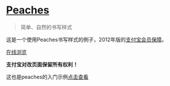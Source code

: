 # [Peaches](https://github.com/sliuqin/peaches)

> 简单、自然的书写样式

这是一个使用Peaches书写样式的例子，2012年版的[支付宝会员保障](https://my.alipay.com/portal/account/safeguard.htm)。

[在线浏览](http://sliuqin.github.com/peaches-example-safeguard/)

**支付宝对改页面保留所有权利！**

这也是peaches的入门示例[点击查看](peaches.io/blog/2012/12/12/starter-kit)

